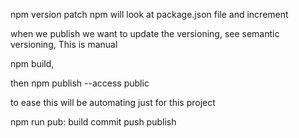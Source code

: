 npm version patch
npm will look at package.json file and increment

when we publish we want to update the versioning, see semantic versioning, This is manual

npm build,

then npm publish --access public

to ease this will be automating just for this project

npm run pub:
build
commit
push
publish

